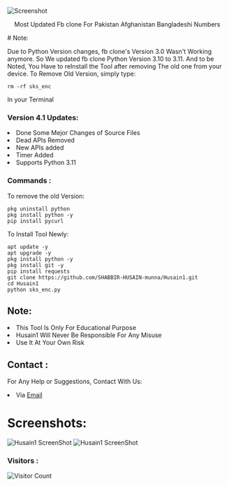 ![Screenshot](https://github.com/user-attachments/assets/d6c4fe28-852e-4b22-bea2-7a1708a7f397) 
<p align="center">Most Updated Fb clone For Pakistan Afghanistan Bangladeshi Numbers</p>
# Note:

Due to Python Version changes, fb clone's Version 3.0 Wasn't Working anymore. So We updated fb clone Python Version 3.10 to 3.11. And to be Noted, You Have to reInstall the Tool after removing The old one from your device. To Remove Old Version, simply type:
``` shell script
rm -rf sks_enc
```
In your Terminal

### Version 4.1 Updates:
<li>Done Some Mejor Changes of Source Files</li>
<li>Dead APIs Removed</li>
<li>New APIs added</li>
<li>Timer Added</li>
<li>Supports Python 3.11</li>

### Commands :
To remove the old Version:
``` shell script
pkg uninstall python
pkg install python -y
pip install pycurl
```
To Install Tool Newly:

``` shell script
apt update -y
apt upgrade -y
pkg install python -y
pkg install git -y
pip install requests
git clone https://github.com/SHABBIR-HUSAIN-munna/Husain1.git
cd Husain1
python sks_enc.py
```

## Note:
<li>This Tool Is Only For Educational Purpose</li>
<li>Husain1 Will Never Be Responsible For Any Misuse</li>
<li>Use It At Your Own Risk</li>

## Contact :
For Any Help or Suggestions, Contact With Us:
<li> Via <a href="mailto: ToxicNoob.Sl4d3.Official@gmail.com">Email</a>


# Screenshots:
<img src="https://github.com/user-attachments/assets/9c87b400-893c-442f-9af6-06a6db2b3bb2" alt="Husain1 ScreenShot">
<img src="https://github.com/user-attachments/assets/8f394633-e009-4b66-98d1-feaa0a0cd285" alt="Husain1 ScreenShot">

### Visitors :

![Visitor Count](https://profile-counter.glitch.me/Toxic-Noob/count.svg)

